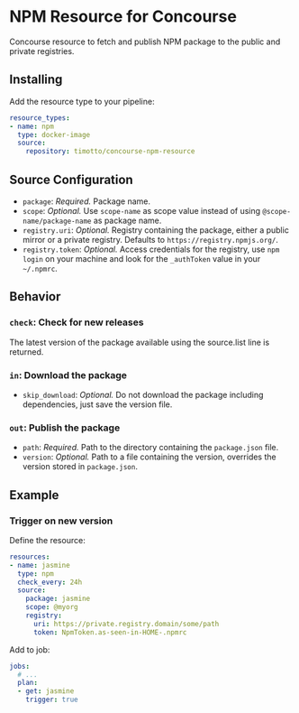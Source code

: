# NPM Resource for Concourse

Concourse resource to fetch and publish NPM package to the public and private registries.

## Installing

Add the resource type to your pipeline:

```yaml
resource_types:
- name: npm
  type: docker-image
  source:
    repository: timotto/concourse-npm-resource
```

## Source Configuration

* `package`: *Required.* Package name.
* `scope`: *Optional.* Use `scope-name` as scope value instead of using `@scope-name/package-name` as package name.
* `registry.uri`: *Optional.* Registry containing the package, either a public mirror or a private registry. Defaults to `https://registry.npmjs.org/`.
* `registry.token`: *Optional.* Access credentials for the registry, use `npm login` on your machine and look for the `_authToken` value in your `~/.npmrc`.

## Behavior

### `check`: Check for new releases

The latest version of the package available using the source.list line is returned.

### `in`: Download the package

* `skip_download`: *Optional.* Do not download the package including dependencies, just save the version file.

### `out`: Publish the package

* `path`: *Required.* Path to the directory containing the `package.json` file.
* `version`: *Optional.* Path to a file containing the version, overrides the version stored in `package.json`.

## Example

### Trigger on new version

Define the resource:

```yaml
resources:
- name: jasmine
  type: npm
  check_every: 24h
  source:
    package: jasmine
    scope: @myorg
    registry:
      uri: https://private.registry.domain/some/path
      token: NpmToken.as-seen-in-HOME-.npmrc
```

Add to job:

```yaml
jobs:
  # ...
  plan:
  - get: jasmine
    trigger: true
```
